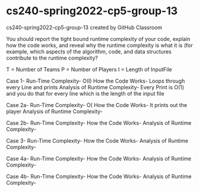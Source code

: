 # cs240-spring2022-cp5-group-13
cs240-spring2022-cp5-group-13 created by GitHub Classroom

You should report the tight bound runtime complexity of your code, explain how the code works, and reveal why the runtime complexity is what it is (for example, which aspects of the algorithm, code, and data structures contribute to the runtime complexity?

T = Number of Teams
P = Number of Players
I = Length of InputFile


Case 1-
Run-Time Complexity- O(I) 
How the Code Works- Loops through every Line and prints 
Analysis of Runtime Complexity- Every Print is O(1) and you do that for every line which is the length of the input file

Case 2a-
Run-Time Complexity- O(
How the Code Works- It prints out the player 
Analysis of Runtime Complexity-

Case 2b-
Run-Time Complexity-
How the Code Works-
Analysis of Runtime Complexity-

Case 3- 
Run-Time Complexity-
How the Code Works-
Analysis of Runtime Complexity-

Case 4a-
Run-Time Complexity-
How the Code Works-
Analysis of Runtime Complexity-

Case 4b-
Run-Time Complexity-
How the Code Works-
Analysis of Runtime Complexity-


